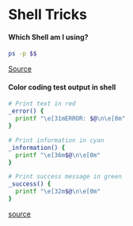 # Shell Tricks

#### Which Shell am I using?

```Bash
ps -p $$
```

[Source](https://linuxhandbook.com/shell-using/)

#### Color coding test output in shell

```Bash
# Print text in red
_error() {
  printf "\e[31mERROR: $@\n\e[0m"
}

# Print information in cyan
_information() {
  printf "\e[36m$@\n\e[0m"
}

# Print success message in green
_success() {
  printf "\e[32m$@\n\e[0m"
}
```

[source](http://www.andrewnoske.com/wiki/Bash_-_adding_color)
